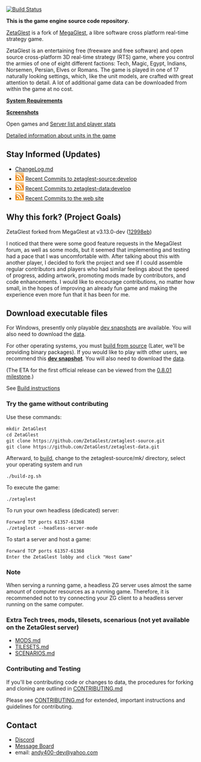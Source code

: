 [![Build Status](https://travis-ci.org/ZetaGlest/zetaglest-source.svg?branch=develop)](https://travis-ci.org/ZetaGlest/zetaglest-source)

**This is the game engine source code repository.**

[ZetaGlest](https://zetaglest.github.io/docs/) is a fork of [MegaGlest](http://megaglest.org/),
a libre software cross platform real-time strategy game.

ZetaGlest is an entertaining free (freeware and free software) and open
source cross-platform 3D real-time strategy (RTS) game, where you
control the armies of one of eight different factions: Tech, Magic,
Egypt, Indians, Norsemen, Persian, Elves or Romans. The game is played
in one of 17 naturally looking settings, which, like the unit models,
are crafted with great attention to detail. A lot of additional game
data can be downloaded from within the game at no cost.

**[System Requirements](https://zetaglest.github.io/docs/system_requirements.html)**

**[Screenshots](https://github.com/ZetaGlest/screenshots)**

Open games and [Server list and player stats](https://zetaglest.dreamhosters.com/)

[Detailed information about units in the game](https://zetaglest.github.io/)

## Stay Informed (Updates)

* [ChangeLog.md](https://github.com/ZetaGlest/zetaglest-source/blob/develop/ChangeLog.md)<br >
* [![RSS](rss_23x23.jpeg)](https://github.com/ZetaGlest/zetaglest-source/commits/develop.atom)
[Recent Commits to zetaglest-source:develop](https://github.com/ZetaGlest/zetaglest-source/commits/develop.atom)<br >
* [![RSS](rss_23x23.jpeg)](https://github.com/ZetaGlest/zetaglest-data/commits/develop.atom)
[Recent Commits to zetaglest-data:develop](https://github.com/ZetaGlest/zetaglest-data/commits/develop.atom)<br >
* [![RSS](rss_23x23.jpeg)](https://github.com/ZetaGlest/zetaglest.github.io/commits/master.atom)
[Recent Commits to the web site](https://github.com/ZetaGlest/zetaglest.github.io/commits/master.atom)

## Why this fork? (Project Goals)

ZetaGlest forked from MegaGlest at v3.13.0-dev ([12998eb](https://github.com/ZetaGlest/zetaglest-source/commit/12998eb10f6447ac89a45d1e6d76f17946647b7a))

I noticed that there were some good feature requests in the MegaGlest
forum, as well as some mods, but it seemed that implementing and
testing had a pace that I was uncomfortable with. After talking about
this with another player, I decided to fork the project and see if I
could assemble regular contributors and players who had similar
feelings about the speed of progress, adding artwork, promoting mods
made by contributors, and code enhancements. I would like to encourage
contributions, no matter how small, in the hopes of improving an
already fun game and making the experience even more fun that it has
been for me.

## Download executable files

For Windows, presently only playable [dev
snapshots](https://github.com/ZetaGlest/windows-binaries/releases) are
available. You will also need to download the
[data](https://github.com/ZetaGlest/zetaglest-data/releases).

For other operating systems, you must [build from
source](https://github.com/ZetaGlest/zetaglest-source/blob/develop/BUILD.md) (Later,
we'll be providing binary packages). If you would like to play
with other users, we recommend this **[dev
snapshot](https://github.com/ZetaGlest/zetaglest-source/releases)**.
You will also need to download the
[data](https://github.com/ZetaGlest/zetaglest-data/releases).

(The ETA for the first official release can be viewed from the [0.8.01
milestone](https://github.com/ZetaGlest/zetaglest-source/milestone/1).)

See [Build instructions](https://github.com/ZetaGlest/zetaglest-source/blob/develop/BUILD.md)

### Try the game without contributing

Use these commands:

    mkdir ZetaGlest
    cd ZetaGlest
    git clone https://github.com/ZetaGlest/zetaglest-source.git
    git clone https://github.com/ZetaGlest/zetaglest-data.git

Afterward, to
[build](https://github.com/ZetaGlest/zetaglest-source/blob/develop/BUILD.md),
change to the zetaglest-source/mk/ directory, select your operating system and run

    ./build-zg.sh

To execute the game:

    ./zetaglest

To run your own headless (dedicated) server:

    Forward TCP ports 61357-61368
    ./zetaglest --headless-server-mode

To start a server and host a game:

    Forward TCP ports 61357-61368
    Enter the ZetaGlest lobby and click "Host Game"

### Note

When serving a running game, a headless ZG server uses almost the
same amount of computer resources as a running game. Therefore, it is
recommended not to try connecting your ZG client to a headless server
running on the same computer.

### Extra Tech trees, mods, tilesets, scenarious (not yet available on the ZetaGlest server)

* [MODS.md](https://github.com/ZetaGlest/zetaglest-data/blob/develop/MODS.md)
* [TILESETS.md](https://github.com/ZetaGlest/zetaglest-data/blob/develop/TILESETS.md)
* [SCENARIOS.md](https://github.com/ZetaGlest/zetaglest-data/blob/develop/SCENARIOS.md)

### Contributing and Testing

If you'll be contributing code or changes to data, the procedures for
forking and cloning are outlined in [CONTRIBUTING.md](https://github.com/ZetaGlest/zetaglest-source/blob/develop/CONTRIBUTING.md)

Please see [CONTRIBUTING.md](https://github.com/ZetaGlest/zetaglest-source/blob/develop/CONTRIBUTING.md)
for extended, important instructions and guidelines for contributing.

## Contact

* [Discord](https://discord.gg/WaAaXS7)
* [Message Board](https://groups.google.com/forum/#!forum/zetaglest)
* email: andy400-dev@yahoo.com
